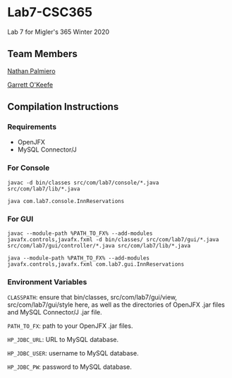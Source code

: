 # Lab7-CSC365
Lab 7 for Migler's 365 Winter 2020

## Team Members
[Nathan Palmiero](github.com/ncpalmie)

[Garrett O'Keefe](github.com/GMOkeefe)

## Compilation Instructions
### Requirements
- OpenJFX
- MySQL Connector/J

### For Console
```javac -d bin/classes src/com/lab7/console/*.java src/com/lab7/lib/*.java```

```java com.lab7.console.InnReservations```

### For GUI
```javac --module-path %PATH_TO_FX% --add-modules javafx.controls,javafx.fxml -d bin/classes/ src/com/lab7/gui/*.java src/com/lab7/gui/controller/*.java src/com/lab7/lib/*.java```

```java --module-path %PATH_TO_FX% --add-modules javafx.controls,javafx.fxml com.lab7.gui.InnReservations```

### Environment Variables
```CLASSPATH```: ensure that bin/classes, src/com/lab7/gui/view, src/com/lab7/gui/style here, as well as the directories of OpenJFX .jar files and MySQL Connector/J .jar file.

```PATH_TO_FX```: path to your OpenJFX .jar files.

```HP_JDBC_URL```: URL to MySQL database.

```HP_JDBC_USER```: username to MySQL database.

```HP_JDBC_PW```: password to MySQL database.
